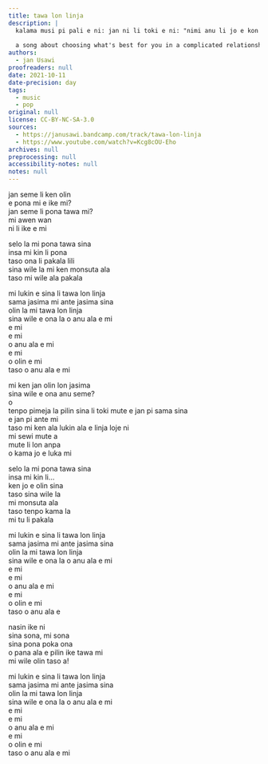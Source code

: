 ```yaml
---
title: tawa lon linja
description: |
  kalama musi pi pali e ni: jan ni li toki e ni: "nimi anu li jo e kon wan." taso ona li kute e ni la ona li toki e ni: "ken la mi toki kepeken kon ante pi nimi anu."
  
  a song about choosing what's best for you in a complicated relationship.
authors:
  - jan Usawi
proofreaders: null
date: 2021-10-11
date-precision: day
tags:
  - music
  - pop
original: null
license: CC-BY-NC-SA-3.0
sources:
  - https://janusawi.bandcamp.com/track/tawa-lon-linja
  - https://www.youtube.com/watch?v=Kcg8cOU-Eho
archives: null
preprocessing: null
accessibility-notes: null
notes: null
---
```


jan seme li ken olin  \
e pona mi e ike mi?  \
jan seme li pona tawa mi?  \
mi awen wan  \
ni li ike e mi

selo la mi pona tawa sina  \
insa mi kin li pona  \
taso ona li pakala lili  \
sina wile la mi ken monsuta ala  \
taso mi wile ala pakala

mi lukin e sina li tawa lon linja  \
sama jasima mi ante jasima sina  \
olin la mi tawa lon linja  \
sina wile e ona la o anu ala e mi  \
e mi   \
e mi  \
o anu ala e mi  \
e mi  \
o olin e mi  \
taso o anu ala e mi

mi ken jan olin lon jasima  \
sina wile e ona anu seme?  \
o  \
tenpo pimeja la pilin sina li toki mute e jan pi sama sina  \
e jan pi ante mi  \
taso mi ken ala lukin ala e linja loje ni  \
mi sewi mute a  \
mute li lon anpa   \
o kama jo e luka mi

selo la mi pona tawa sina  \
insa mi kin li…  \
ken jo e olin sina  \
taso sina wile la   \
mi monsuta ala  \
taso tenpo kama la   \
mi tu li pakala

mi lukin e sina li tawa lon linja  \
sama jasima mi ante jasima sina  \
olin la mi tawa lon linja  \
sina wile e ona la o anu ala e mi  \
e mi   \
e mi  \
o anu ala e mi  \
e mi  \
o olin e mi  \
taso o anu ala e

nasin ike ni  \
sina sona, mi sona  \
sina pona poka ona  \
o pana ala e pilin ike tawa mi  \
mi wile olin taso a!

mi lukin e sina li tawa lon linja  \
sama jasima mi ante jasima sina  \
olin la mi tawa lon linja  \
sina wile e ona la o anu ala e mi  \
e mi   \
e mi  \
o anu ala e mi  \
e mi  \
o olin e mi  \
taso o anu ala e mi
